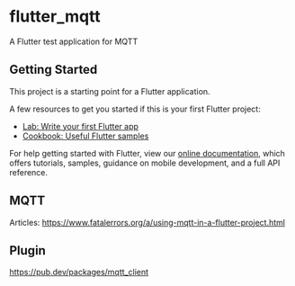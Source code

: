 # flutter_mqtt

A Flutter test application for MQTT

## Getting Started

This project is a starting point for a Flutter application.

A few resources to get you started if this is your first Flutter project:

- [Lab: Write your first Flutter app](https://flutter.dev/docs/get-started/codelab)
- [Cookbook: Useful Flutter samples](https://flutter.dev/docs/cookbook)

For help getting started with Flutter, view our
[online documentation](https://flutter.dev/docs), which offers tutorials,
samples, guidance on mobile development, and a full API reference.


MQTT
--

Articles:
https://www.fatalerrors.org/a/using-mqtt-in-a-flutter-project.html


Plugin
------
https://pub.dev/packages/mqtt_client



